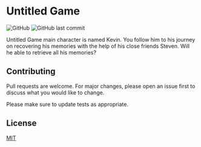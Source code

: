 # Untitled Game

![GitHub](https://img.shields.io/github/license/rageCode153/untitledGame) ![GitHub last commit](https://img.shields.io/github/last-commit/rageCode153/untitledGame)

Untitled Game main character is named Kevin. You follow him to his journey on recovering his memories with the help of his close friends Steven. Will he able to retrieve all his memories?

## Contributing
Pull requests are welcome. For major changes, please open an issue first to discuss what you would like to change.

Please make sure to update tests as appropriate.

## License
[MIT](https://choosealicense.com/licenses/mit/)